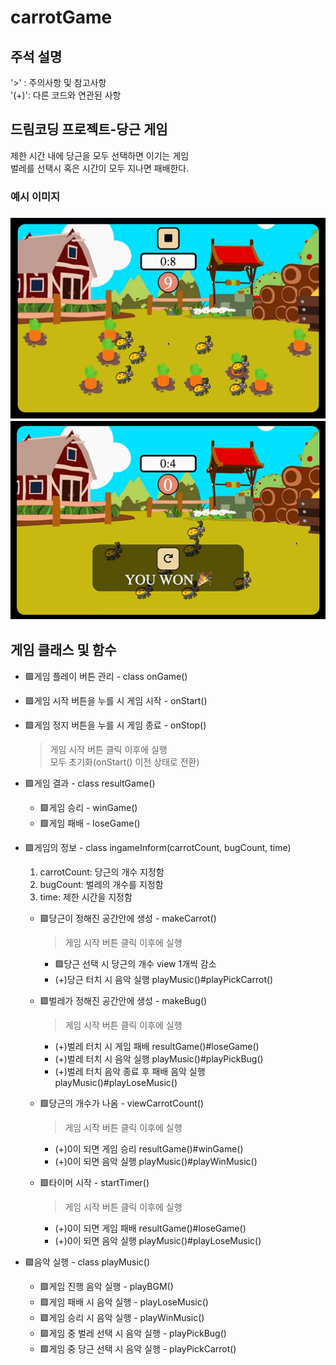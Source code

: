 # carrotGame

<h2> 주석 설명</h2>
'>' : 주의사항 및 참고사항<br>
'(+)': 다른 코드와 연관된 사항

<h2> 드림코딩 프로젝트-당근 게임 </h2>
제한 시간 내에 당근을 모두 선택하면 이기는 게임<br> 벌레를 선택시 혹은 시간이 모두 지나면 패배한다.
<h3> 예시 이미지<h3>
<img src="images/example.png">
<img src="images/example2.png">

<h2> 게임 클래스 및 함수 </h2>

- 🟪게임 플레이 버튼 관리 - class onGame()
- 🟪게임 시작 버튼을 누를 시 게임 시작 - onStart()
- 🟪게임 정지 버튼을 누를 시 게임 종료 - onStop()

  > 게임 시작 버튼 클릭 이후에 실행<br>
  > 모두 초기화(onStart() 이전 상태로 전환)

- 🟪게임 결과 - class resultGame()

  - 🟪게임 승리 - winGame()
  - 🟪게임 패배 - loseGame()

- 🟪게임의 정보 - class ingameInform(carrotCount, bugCount, time)

  1. carrotCount: 당근의 개수 지정함
  2. bugCount: 벌레의 개수를 지정함
  3. time: 제한 시간을 지정함

  - 🟪당근이 정해진 공간안에 생성 - makeCarrot()

    > 게임 시작 버튼 클릭 이후에 실행

    - 🟪당근 선택 시 당근의 개수 view 1개씩 감소<br>
    - (+)당근 터치 시 음악 실행 playMusic()#playPickCarrot()

  - 🟪벌레가 정해진 공간안에 생성 - makeBug()

    > 게임 시작 버튼 클릭 이후에 실행<br>

    - (+)벌레 터치 시 게임 패배 resultGame()#loseGame()<br>
    - (+)벌레 터치 시 음악 실행 playMusic()#playPickBug()<br>
    - (+)벌레 터치 음악 종료 후 패배 음악 실행 playMusic()#playLoseMusic()

  - 🟪당근의 개수가 나옴 - viewCarrotCount()

    > 게임 시작 버튼 클릭 이후에 실행

    - (+)0이 되면 게임 승리 resultGame()#winGame()
    - (+)0이 되면 음악 실행 playMusic()#playWinMusic()

  - 🟪타이머 시작 - startTimer()
    > 게임 시작 버튼 클릭 이후에 실행
    - (+)0이 되면 게임 패배 resultGame()#loseGame()
    - (+)0이 되면 음악 실행 playMusic()#playLoseMusic()

- 🟪음악 실행 - class playMusic()
  - 🟪게임 진행 음악 실행 - playBGM()
  - 🟪게임 패배 시 음악 실행 - playLoseMusic()
  - 🟪게임 승리 시 음악 실행 - playWinMusic()
  - 🟪게임 중 벌레 선택 시 음악 실행 - playPickBug()
  - 🟪게임 중 당근 선택 시 음악 실행 - playPickCarrot()

